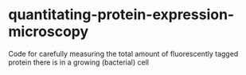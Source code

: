 # quantitating-protein-expression-microscopy
 Code for carefully measuring the total amount of fluorescently tagged protein there is in a growing (bacterial) cell
